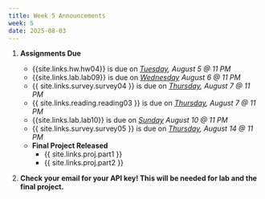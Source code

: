 ```yaml
---
title: Week 5 Announcements
week: 5
date: 2025-08-03
---
```


1. **Assignments Due**
    * {{site.links.hw.hw04}} is due on *<u>Tuesday</u>, August 5 @ 11 PM*
    * {{site.links.lab.lab09}} is due on *<u>Wednesday</u> August 6 @ 11 PM*
    * {{ site.links.survey.survey04 }}  is due on *<u>Thursday</u>, August 7 @ 11 PM*
    * {{ site.links.reading.reading03 }} is due on *<u>Thursday</u>, August 7 @ 11 PM*
    * {{site.links.lab.lab10}} is due on *<u>Sunday</u> August 10 @ 11 PM*
    * {{ site.links.survey.survey05 }}  is due on *<u>Thursday</u>, August 14 @ 11 PM*
    * **Final Project Released**
        * {{ site.links.proj.part1 }}
        * {{ site.links.proj.part2 }}

2. **Check your email for your API key! This will be needed for lab and the final project.** 
